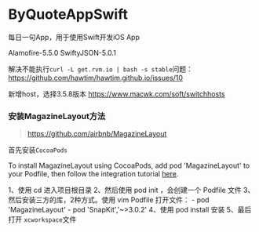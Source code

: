 # ByQuoteAppSwift
每日一句App，用于使用Swift开发iOS App


Alamofire-5.5.0
SwiftyJSON-5.0.1


解决不能执行`curl -L get.rvm.io | bash -s stable`问题：
https://github.com/hawtim/hawtim.github.io/issues/10

新增host，选择3.5.8版本
https://www.macwk.com/soft/switchhosts

### 安装MagazineLayout方法
> https://github.com/airbnb/MagazineLayout

首先安装`CocoaPods`

To install MagazineLayout using CocoaPods, add pod 'MagazineLayout' to your Podfile, then follow the integration tutorial [here](https://guides.cocoapods.org/using/using-cocoapods.html).

1、使用 cd 进入项目根目录
2、然后使用 pod init ，会创建一个 Podfile 文件
3、然后安装三方的库，2种方式。使用 vim Podfile 打开文件：
	- pod 'MagazineLayout'
	- pod 'SnapKit','~>3.0.2'
4、使用 pod install 安装
5、最后 打开 `xcworkspace`文件

